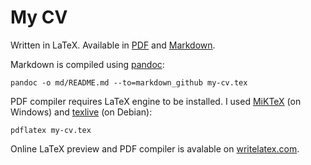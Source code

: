 # My CV

Written in LaTeX.
Available in [PDF](https://github.com/phts/my-cv/raw/master/pdf/Phil%20Tsarik%20-%20CV.pdf) and [Markdown](https://github.com/phts/my-cv/blob/master/md/my-cv.md).

Markdown is compiled using [pandoc](https://github.com/jgm/pandoc):

    pandoc -o md/README.md --to=markdown_github my-cv.tex

PDF compiler requires LaTeX engine to be installed. I used [MiKTeX](http://miktex.org/download) (on Windows) and [texlive](https://www.tug.org/texlive/) (on Debian):

    pdflatex my-cv.tex

Online LaTeX preview and PDF compiler is avalable on [writelatex.com](https://www.writelatex.com).
